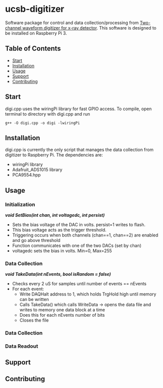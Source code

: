 # ucsb-digitizer

Software package for control and data collection/processing from [Two-channel waveform digitizer for x-ray detector](http://dstuart.physics.ucsb.edu/Lgbk/pub/E41214.dir/E41214.html). This software is designed to be installed on Raspberry Pi 3.  

## Table of Contents

- [Start](#start)
- [Installation](#installation)
- [Usage](#usage)
- [Support](#support)
- [Contributing](#contributing)

## Start 
digi.cpp uses the wiringPi library for fast GPIO access. To compile, open terminal to directory with digi.cpp and run
```
g++ -O digi.cpp -o digi -lwiringPi
```


## Installation
digi.cpp is currently the only script that manages the data collection from digitizer to Raspberry Pi. The dependencies are: 
- wiringPi library 
- Adafruit_ADS1015 library 
- PCA9554.hpp 

## Usage
### Initialization

***void SetBias(int chan, int voltagedc, int persist)*** 
- Sets the bias voltage of the DAC in volts. persist=1 writes to flash.
- This bias voltage acts as the trigger threshold. 
- Triggering occurs when both channels (chan==1, chan==2) are enabled and go above threshold
- Function communicates with one of the two DACs (set by chan) 
- voltagedc sets the bias in volts. Min=0, Max=255


### Data Collection  
***void TakeData(int nEvents, bool isRandom = false)***
- Checks every 2 uS for samples until number of events == nEvents
- For each event: 
  - Write DAQHalt address to 1, which holds TrgHold high until memory can be written 
  - Calls TakeData() which calls WriteData -> opens the data file and writes to memory one data block at a time 
  - Does this for each nEvents number of bits 
  - Closes the file
  
  
### Data Collection 
### Data Readout

## Support

## Contributing
